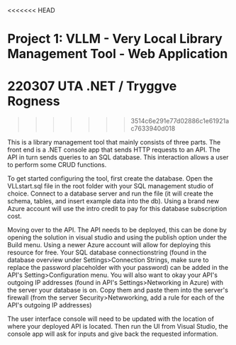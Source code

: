 <<<<<<< HEAD
# Project 1: VLLM - Very Local Library Management Tool - Web Application
220307 UTA .NET / Tryggve Rogness
=======
>>>>>>> 3514c6e291e77d02886c1e61921ac7633940d018

This is a library management tool that mainly consists of three parts. The front end is a .NET console app that sends HTTP requests to an API. The API in turn sends queries to an SQL database. This interaction allows a user to perform some CRUD functions.

To get started configuring the tool, first create the database. Open the VLLstart.sql file in the root folder with your SQL management studio of choice. Connect to a database server and run the file (it will create the schema, tables, and insert example data into the db). Using a brand new Azure account will use the intro credit to pay for this database subscription cost.

Moving over to the API. The API needs to be deployed, this can be done by opening the solution in visual studio and using the publish option under the Build menu. Using a newer Azure account will allow for deploying this resource for free. Your SQL database connectionstring (found in the database overview under Settings>Connection Strings, make sure to replace the password placeholder with your password) can be added in the API's Setting>Configuration menu. You will also want to okay your API's outgoing IP addresses (found in API's Settings>Networking in Azure) with the server your database is on. Copy them and paste them into the server's firewall (from the server Security>Netwworking, add a rule for each of the API's outgoing IP addresses)

The user interface console will need to be updated with the location of where your deployed API is located. Then run the UI from Visual Studio, the console app will ask for inputs and give back the requested information.